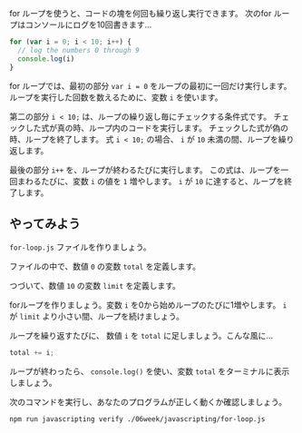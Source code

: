 for ループを使うと、コードの塊を何回も繰り返し実行できます。
次のfor ループはコンソールにログを10回書きます...

```js
for (var i = 0; i < 10; i++) {
  // log the numbers 0 through 9
  console.log(i)
}
```

for ループでは、最初の部分 `var i = 0` をループの最初に一回だけ実行します。
ループを実行した回数を数えるために、変数 `i` を使います。

第二の部分 `i < 10;` は、ループの繰り返し毎にチェックする条件式です。
チェックした式が真の時、ループ内のコードを実行します。
チェックした式が偽の時、ループを終了します。
式 `i < 10;` の場合、 `i` が `10` 未満の間、ループを繰り返します。

最後の部分 `i++` を、ループが終わるたびに実行します。
この式は、ループを一回まわるたびに、変数 `i` の値を `1` 増やします。
`i` が `10` に達すると、ループを終了します。

## やってみよう

`for-loop.js` ファイルを作りましょう。

ファイルの中で、数値 `0` の変数 `total` を定義します。

つづいて、数値 `10` の変数 `limit` を定義します。

forループを作りましょう。変数 `i` を0から始めループのたびに1増やします。
`i` が `limit` より小さい間、ループを続けましょう。

ループを繰り返すたびに、 数値 `i` を `total` に足しましょう。こんな風に...

```js
total += i;
```

ループが終わったら、 `console.log()` を使い、変数 `total` をターミナルに表示しましょう。

次のコマンドを実行し、あなたのプログラムが正しく動くか確認しましょう。

```bash
npm run javascripting verify ./06week/javascripting/for-loop.js
```
